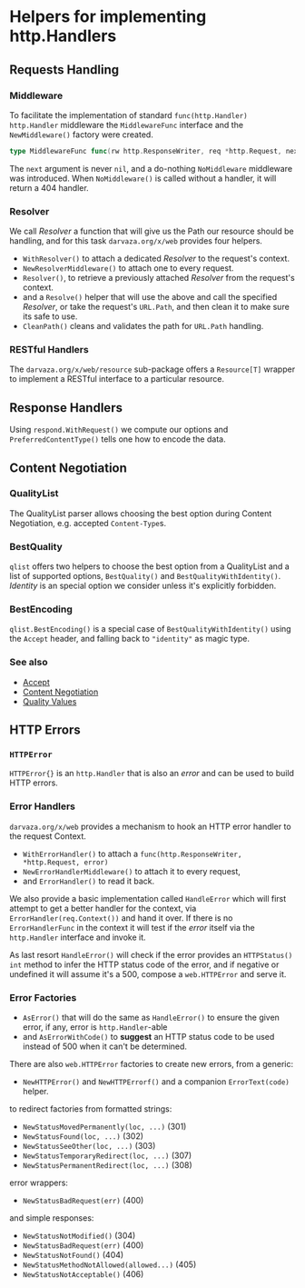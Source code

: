 # Helpers for implementing http.Handlers

## Requests Handling

### Middleware

To facilitate the implementation of standard `func(http.Handler) http.Handler`
middleware the `MiddlewareFunc` interface and the `NewMiddleware()` factory were
created.

```go
type MiddlewareFunc func(rw http.ResponseWriter, req *http.Request, next http.Handler)
```

The `next` argument is never `nil`, and a do-nothing `NoMiddleware` middleware was introduced.
When `NoMiddleware()` is called without a handler, it will return a 404 handler.

### Resolver

We call _Resolver_ a function that will give us the Path our resource should be handling,
and for this task `darvaza.org/x/web` provides four helpers.

* `WithResolver()` to attach a dedicated _Resolver_ to the request's context.
* `NewResolverMiddleware()` to attach one to every request.
* `Resolver()`, to retrieve a previously attached _Resolver_ from the request's context.
* and a `Resolve()` helper that will use the above and call the specified _Resolver_, or
  take the request's `URL.Path`, and then clean it to make sure its safe to use.
* `CleanPath()` cleans and validates the path for `URL.Path` handling.

### RESTful Handlers

The `darvaza.org/x/web/resource` sub-package offers a `Resource[T]` wrapper to
implement a RESTful interface to a particular resource.

## Response Handlers

Using `respond.WithRequest()` we compute our options and `PreferredContentType()`
tells one how to encode the data.

## Content Negotiation

### QualityList

The QualityList parser allows choosing the best option during Content Negotiation, e.g. accepted `Content-Type`s.

### BestQuality

`qlist` offers two helpers to choose the best option from a QualityList and a list of
supported options, `BestQuality()` and `BestQualityWithIdentity()`. _Identity_ is an special
option we consider unless it's explicitly forbidden.

### BestEncoding

`qlist.BestEncoding()` is a special case of `BestQualityWithIdentity()` using the `Accept`
header, and falling back to `"identity"` as magic type.

### See also

* [Accept](https://developer.mozilla.org/en-US/docs/Web/HTTP/Headers/Accept)
* [Content Negotiation](https://developer.mozilla.org/en-US/docs/Web/HTTP/Content_negotiation)
* [Quality Values](https://developer.mozilla.org/en-US/docs/Glossary/Quality_values)

## HTTP Errors

### `HTTPError`

`HTTPError{}` is an `http.Handler` that is also an _error_ and can be used to build HTTP errors.

### Error Handlers

`darvaza.org/x/web` provides a mechanism to hook an HTTP error handler to the request Context.

* `WithErrorHandler()` to attach a `func(http.ResponseWriter, *http.Request, error)`
* `NewErrorHandlerMiddleware()` to attach it to every request,
* and `ErrorHandler()` to read it back.

We also provide a basic implementation called `HandleError` which will first attempt
to get a better handler for the context, via `ErrorHandler(req.Context())` and hand it over.
If there is no `ErrorHandlerFunc` in the context it will test if the _error_
itself via the `http.Handler` interface and invoke it.

As last resort `HandleError()` will check if the error provides an `HTTPStatus() int` method
to infer the HTTP status code of the error, and if negative or undefined it will assume
it's a 500, compose a `web.HTTPError` and serve it.

### Error Factories

* `AsError()` that will do the same as `HandleError()` to ensure the given error, if any,
  error is `http.Handler`-able
* and `AsErrorWithCode()` to **suggest** an HTTP status code to be used instead of 500
  when it can't be determined.

There are also `web.HTTPError` factories to create new errors, from a generic:

* `NewHTTPError()` and `NewHTTPErrorf()` and a companion `ErrorText(code)` helper.

to redirect factories from formatted strings:

* `NewStatusMovedPermanently(loc, ...)` (301)
* `NewStatusFound(loc, ...)` (302)
* `NewStatusSeeOther(loc, ...)` (303)
* `NewStatusTemporaryRedirect(loc, ...)` (307)
* `NewStatusPermanentRedirect(loc, ...)` (308)

error wrappers:

* `NewStatusBadRequest(err)` (400)

and simple responses:

* `NewStatusNotModified()` (304)
* `NewStatusBadRequest(err)` (400)
* `NewStatusNotFound()` (404)
* `NewStatusMethodNotAllowed(allowed...)` (405)
* `NewStatusNotAcceptable()` (406)
